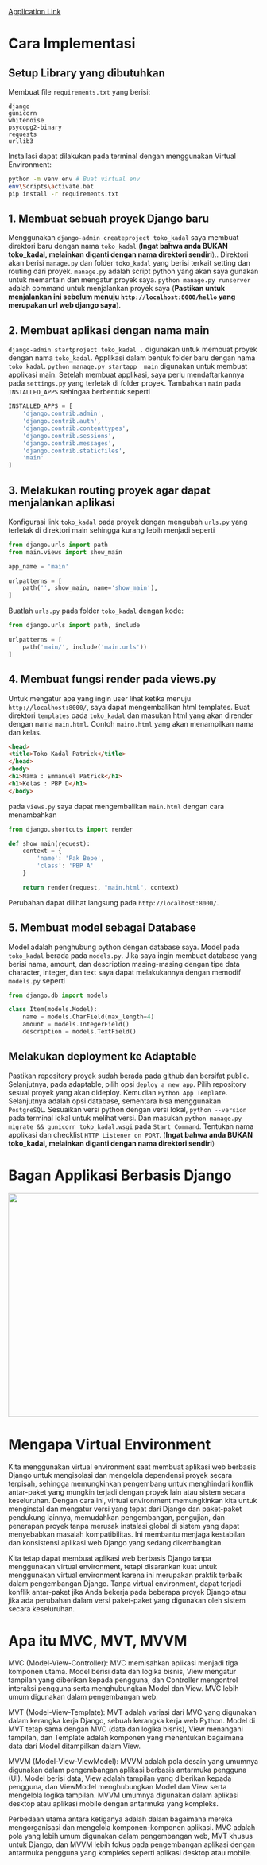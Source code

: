 [Application Link](https://tokokadal.adaptable.app)
# Cara Implementasi
## Setup Library yang dibutuhkan
Membuat file `requirements.txt` yang berisi:
```
django
gunicorn
whitenoise
psycopg2-binary
requests
urllib3
```
Installasi dapat dilakukan pada terminal dengan menggunakan Virtual Environment:
```sh
python -m venv env # Buat virtual env
env\Scripts\activate.bat
pip install -r requirements.txt
```

## 1. Membuat sebuah proyek Django baru

Menggunakan `django-admin createproject toko_kadal` saya membuat direktori baru dengan nama `toko_kadal` (**Ingat bahwa anda BUKAN toko_kadal, melainkan diganti dengan nama direktori sendiri**).. Direktori akan berisi `manage.py` dan folder `toko_kadal` yang berisi terkait setting dan routing dari proyek. `manage.py` adalah script python yang akan saya gunakan untuk memantain dan mengatur proyek saya. `python manage.py runserver` adalah command untuk menjalankan proyek saya (**Pastikan untuk menjalankan ini sebelum menuju `http://localhost:8000/hello` yang merupakan url web django saya**).

## 2. Membuat aplikasi dengan nama main

`django-admin startproject toko_kadal .` digunakan untuk membuat proyek dengan nama `toko_kadal`. Applikasi dalam bentuk folder baru dengan nama `toko_kadal`. `python manage.py startapp  main` digunakan untuk membuat applikasi main. Setelah membuat applikasi, saya perlu mendaftarkannya pada `settings.py` yang terletak di folder proyek. Tambahkan `main` pada `INSTALLED_APPS` sehingaa berbentuk seperti
```python
INSTALLED_APPS = [
    'django.contrib.admin',
    'django.contrib.auth',
    'django.contrib.contenttypes',
    'django.contrib.sessions',
    'django.contrib.messages',
    'django.contrib.staticfiles',
    'main'
]
```
## 3. Melakukan routing proyek agar dapat menjalankan aplikasi
Konfigurasi link `toko_kadal` pada proyek dengan mengubah `urls.py` yang terletak di direktori main sehingga kurang lebih menjadi seperti
```python
from django.urls import path
from main.views import show_main

app_name = 'main'

urlpatterns = [
    path('', show_main, name='show_main'),
]

```
Buatlah `urls.py` pada folder `toko_kadal` dengan kode:
```python
from django.urls import path, include

urlpatterns = [
    path('main/', include('main.urls'))
]
```

## 4. Membuat fungsi render pada views.py
Untuk mengatur apa yang ingin user lihat ketika menuju `http://localhost:8000/`, saya dapat mengembalikan html templates.
Buat direktori `templates` pada `toko_kadal` dan masukan html yang akan dirender dengan nama `main.html`. Contoh `maino.html` yang akan menampilkan nama dan kelas.
```html
<head>
<title>Toko Kadal Patrick</title>
</head>
<body>
<h1>Nama : Emmanuel Patrick</h1>
<h1>Kelas : PBP D</h1>
</body>
```
pada `views.py` saya dapat mengembalikan `main.html` dengan cara menambahkan
```python
from django.shortcuts import render

def show_main(request):
    context = {
        'name': 'Pak Bepe',
        'class': 'PBP A'
    }

    return render(request, "main.html", context)
```
Perubahan dapat dilihat langsung pada `http://localhost:8000/`.

## 5. Membuat model sebagai Database
Model adalah penghubung python dengan database saya. Model pada `toko_kadal` berada pada `models.py`. Jika saya ingin membuat database yang berisi nama, amount, dan description masing-masing dengan tipe data character, integer, dan text saya dapat melakukannya dengan memodif `models.py` seperti
```python
from django.db import models

class Item(models.Model):
    name = models.CharField(max_length=4)
    amount = models.IntegerField()
    description = models.TextField()
```
 
## Melakukan deployment ke Adaptable
Pastikan repository proyek sudah berada pada github dan bersifat public. Selanjutnya, pada adaptable, pilih opsi `deploy a new app`. Pilih repository sesuai proyek yang akan dideploy. Kemudian `Python App Template`. Selanjutnya adalah opsi database, sementara bisa menggunakan `PostgreSQL`. Sesuaikan versi python dengan versi lokal, `python --version` pada terminal lokal untuk melihat versi. Dan masukan `python manage.py migrate && gunicorn toko_kadal.wsgi` pada `Start Command`. Tentukan nama applikasi dan checklist `HTTP Listener on PORT`. (**Ingat bahwa anda BUKAN toko_kadal, melainkan diganti dengan nama direktori sendiri**)

# Bagan Applikasi Berbasis Django
<img src=Screenshot(58).png width = 800 height=450/>

# Mengapa Virtual Environment
Kita menggunakan virtual environment saat membuat aplikasi web berbasis Django untuk mengisolasi dan mengelola dependensi proyek secara terpisah, sehingga memungkinkan pengembang untuk menghindari konflik antar-paket yang mungkin terjadi dengan proyek lain atau sistem secara keseluruhan. Dengan cara ini, virtual environment memungkinkan kita untuk menginstal dan mengatur versi yang tepat dari Django dan paket-paket pendukung lainnya, memudahkan pengembangan, pengujian, dan penerapan proyek tanpa merusak instalasi global di sistem yang dapat menyebabkan masalah kompatibilitas. Ini membantu menjaga kestabilan dan konsistensi aplikasi web Django yang sedang dikembangkan.

Kita tetap dapat membuat aplikasi web berbasis Django tanpa menggunakan virtual environment, tetapi disarankan kuat untuk menggunakan virtual environment karena ini merupakan praktik terbaik dalam pengembangan Django. Tanpa virtual environment, dapat terjadi konflik antar-paket jika Anda bekerja pada beberapa proyek Django atau jika ada perubahan dalam versi paket-paket yang digunakan oleh sistem secara keseluruhan.

# Apa itu MVC, MVT, MVVM
MVC (Model-View-Controller): MVC memisahkan aplikasi menjadi tiga komponen utama. Model berisi data dan logika bisnis, View mengatur tampilan yang diberikan kepada pengguna, dan Controller mengontrol interaksi pengguna serta menghubungkan Model dan View. MVC lebih umum digunakan dalam pengembangan web.

MVT (Model-View-Template): MVT adalah variasi dari MVC yang digunakan dalam kerangka kerja Django, sebuah kerangka kerja web Python. Model di MVT tetap sama dengan MVC (data dan logika bisnis), View menangani tampilan, dan Template adalah komponen yang menentukan bagaimana data dari Model ditampilkan dalam View.

MVVM (Model-View-ViewModel): MVVM adalah pola desain yang umumnya digunakan dalam pengembangan aplikasi berbasis antarmuka pengguna (UI). Model berisi data, View adalah tampilan yang diberikan kepada pengguna, dan ViewModel menghubungkan Model dan View serta mengelola logika tampilan. MVVM umumnya digunakan dalam aplikasi desktop atau aplikasi mobile dengan antarmuka yang kompleks.

Perbedaan utama antara ketiganya adalah dalam bagaimana mereka mengorganisasi dan mengelola komponen-komponen aplikasi. MVC adalah pola yang lebih umum digunakan dalam pengembangan web, MVT khusus untuk Django, dan MVVM lebih fokus pada pengembangan aplikasi dengan antarmuka pengguna yang kompleks seperti aplikasi desktop atau mobile.
